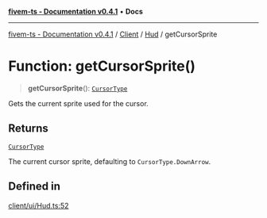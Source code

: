 [**fivem-ts - Documentation v0.4.1**](../../../../../README.md) • **Docs**

***

[fivem-ts - Documentation v0.4.1](../../../../../README.md) / [Client](../../../README.md) / [Hud](../README.md) / getCursorSprite

# Function: getCursorSprite()

> **getCursorSprite**(): [`CursorType`](../../../enumerations/CursorType.md)

Gets the current sprite used for the cursor.

## Returns

[`CursorType`](../../../enumerations/CursorType.md)

The current cursor sprite, defaulting to `CursorType.DownArrow`.

## Defined in

[client/ui/Hud.ts:52](https://github.com/Purpose-Dev/fivem-ts/blob/main/src/client/ui/Hud.ts#L52)
